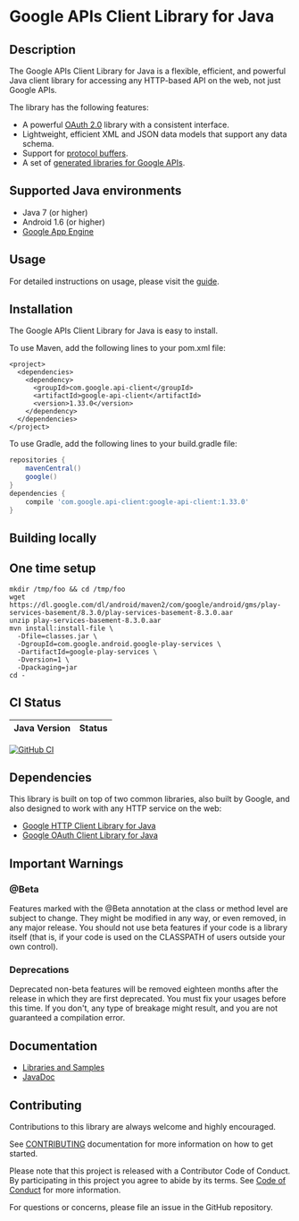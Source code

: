 # Google APIs Client Library for Java

## Description

The Google APIs Client Library for Java is a flexible, efficient, and powerful Java client library
for accessing any HTTP-based API on the web, not just Google APIs.

The library has the following features:
 - A powerful [OAuth 2.0](https://github.com/googleapis/google-api-java-client/wiki/OAuth2) library with a consistent interface.
 - Lightweight, efficient XML and JSON data models that support any data schema.
 - Support for [protocol buffers](https://github.com/google/protobuf/).
 - A set of [generated libraries for Google APIs](https://github.com/googleapis/google-api-java-client-services#supported-google-apis).

## Supported Java environments

- Java 7 (or higher)
- Android 1.6 (or higher)
- [Google App Engine](https://github.com/googleapis/google-api-java-client/wiki/App-Engine)

## Usage

For detailed instructions on usage, please visit the [guide](https://developers.google.com/api-client-library/java).

## Installation

The Google APIs Client Library for Java is easy to install.

To use Maven, add the following lines to your pom.xml file:

[//]: # ({x-version-update-start:google-api-client:released})
  ```maven
  <project>
    <dependencies>
      <dependency>
        <groupId>com.google.api-client</groupId>
        <artifactId>google-api-client</artifactId>
        <version>1.33.0</version>
      </dependency>
    </dependencies>
  </project>
  ```

To use Gradle, add the following lines to your build.gradle file:

```gradle
repositories {
    mavenCentral()
    google()
}
dependencies {
    compile 'com.google.api-client:google-api-client:1.33.0'
}
```
[//]: # ({x-version-update-end})


## Building locally

## One time setup

```
mkdir /tmp/foo && cd /tmp/foo
wget https://dl.google.com/dl/android/maven2/com/google/android/gms/play-services-basement/8.3.0/play-services-basement-8.3.0.aar
unzip play-services-basement-8.3.0.aar
mvn install:install-file \
  -Dfile=classes.jar \
  -DgroupId=com.google.android.google-play-services \
  -DartifactId=google-play-services \
  -Dversion=1 \
  -Dpackaging=jar
cd -
```

## CI Status

Java Version | Status
------------ | ------

[![GitHub CI](https://github.com/googleapis/google-api-java-client/actions/workflows/ci.yaml/badge.svg)](https://github.com/googleapis/google-api-java-client/actions/workflows/ci.yaml)

## Dependencies
This library is built on top of two common libraries, also built by Google, and also designed to
work with any HTTP service on the web:

- [Google HTTP Client Library for Java](https://github.com/googleapis/google-http-java-client)
- [Google OAuth Client Library for Java](https://github.com/googleapis/google-oauth-java-client)

## Important Warnings

### @Beta

Features marked with the @Beta annotation at the class or method level are subject to change. They
might be modified in any way, or even removed, in any major release. You should not use beta features
if your code is a library itself (that is, if your code is used on the CLASSPATH of users outside
your own control).

### Deprecations

Deprecated non-beta features will be removed eighteen months after the release in which they are
first deprecated. You must fix your usages before this time. If you don't, any type of breakage
might result, and you are not guaranteed a compilation error.

## Documentation

- [Libraries and Samples](https://github.com/googleapis/google-api-java-client-services/)
- [JavaDoc](https://googleapis.dev/java/google-api-client/latest/)

## Contributing

Contributions to this library are always welcome and highly encouraged.

See [CONTRIBUTING](CONTRIBUTING.md) documentation for more information on how to get started.

Please note that this project is released with a Contributor Code of Conduct. By participating in
this project you agree to abide by its terms. See [Code of Conduct](CODE_OF_CONDUCT.md) for more
information.

For questions or concerns, please file an issue in the GitHub repository.
